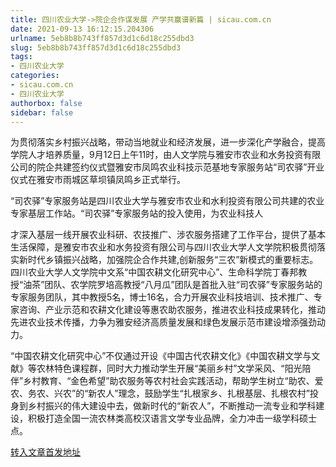 ```yaml
---
title: 四川农业大学->院企合作谋发展 产学共赢谱新篇 | sicau.com.cn
date: 2021-09-13 16:12:15.204306
urlname: 5eb8b8b743ff857d3d1c6d18c255dbd3
slug: 5eb8b8b743ff857d3d1c6d18c255dbd3
tags: 
- 四川农业大学
categories:
- sicau.com.cn
- 四川农业大学
authorbox: false
sidebar: false
---
```

为贯彻落实乡村振兴战略，带动当地就业和经济发展，进一步深化产学融合，提高学院人才培养质量，9月12日上午11时，由人文学院与雅安市农业和水务投资有限公司的院企共建签约仪式暨雅安市凤鸣农业科技示范基地专家服务站“司农驿”开业仪式在雅安市雨城区草坝镇凤鸣乡正式举行。

“司农驿”专家服务站是四川农业大学与雅安市农业和水利投资有限公司共建的农业专家基层工作站。“司农驿”专家服务站的投入使用，为农业科技人
<!--more-->
才深入基层一线开展农业科研、农技推广、涉农服务搭建了工作平台，提供了基本生活保障，是雅安市农业和水务投资有限公司与四川农业大学人文学院积极贯彻落实新时代乡镇振兴战略，加强院企合作共建,创新服务“三农”新模式的重要标志。四川农业大学人文学院中文系“中国农耕文化研究中心”、生命科学院丁春邦教授“油茶”团队、农学院罗培高教授“八月瓜”团队是首批入驻“司农驿”专家服务站的专家服务团队，其中教授5名，博士16名，合力开展农业科技培训、技术推广、专家咨询、产业示范和农耕文化建设等惠农助农服务，推进农业科技成果转化，推动先进农业技术传播，力争为雅安经济高质量发展和绿色发展示范市建设增添强劲动力。

“中国农耕文化研究中心”不仅通过开设《中国古代农耕文化》《中国农耕文学与文献》等农林特色课程群，同时大力推动学生开展“美丽乡村”文学采风、“阳光陪伴”乡村教育、“金色希望”助农服务等农村社会实践活动，帮助学生树立“助农、爱农、务农、兴农”的“新农人”理念，鼓励学生“扎根家乡、扎根基层、扎根农村”投身到乡村振兴的伟大建设中去，做新时代的“新农人”，不断推动一流专业和学科建设，积极打造全国一流农林类高校汉语言文学专业品牌，全力冲击一级学科硕士点。



[转入文章首发地址](https://news.sicau.edu.cn/info/1078/64242.htm)